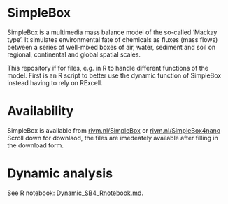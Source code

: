 # SimpleBox
SimpleBox is a multimedia mass balance model of the so-called ‘Mackay type’. It simulates environmental fate of chemicals as fluxes (mass flows) between a series of well-mixed boxes of air, water, sediment and soil on regional, continental and global spatial scales.

This repository if for files, e.g. in R to handle different functions of the model. First is an R script to better use the dynamic function of SimpleBox instead having to rely on RExcell.

# Availability
SimpleBox is available from [rivm.nl/SimpleBox](https://www.rivm.nl/en/soil-and-water/simplebox) or [rivm.nl/SimpleBox4nano](https://www.rivm.nl/en/soil-and-water/simplebox4nano)
Scroll down for downlaod, the files are imedeately available after filling in the download form.

# Dynamic analysis
See R notebook: [Dynamic_SB4_Rnotebook.md](Dynamic_SB4_Rnotebook.Rmd).
